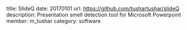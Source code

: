 title: SlideQ
date: 20170101
url: https://github.com/tushartushar/slideQ
description: Presentation smell detection tool for Microsoft Powerpoint
member: m_tushar
category: software
